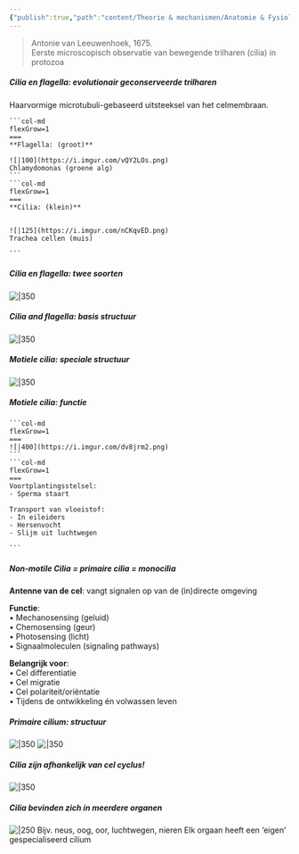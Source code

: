 ```yaml
---
{"publish":true,"path":"content/Theorie & mechanismen/Anatomie & Fysiologie/Cilia.md","permalink":"/content/theorie-and-mechanismen/anatomie-and-fysiologie/cilia/","title":"Cilia","tags":["Klinische_genetica","Fysiologie"]}
---
```



>Antonie van Leeuwenhoek, 1675.  
 Eerste microscopisch observatie van bewegende trilharen (cilia) in protozoa

##### Cilia en flagella: evolutionair geconserveerde trilharen
Haarvormige microtubuli-gebaseerd uitsteeksel van het celmembraan.

````col
```col-md
flexGrow=1
===
**Flagella: (groot)**

![|100](https://i.imgur.com/vQY2LOs.png)
Chlamydomonas (groene alg)
```
```col-md
flexGrow=1
===
**Cilia: (klein)**


![|125](https://i.imgur.com/nCKqvED.png)
Trachea cellen (muis)

```
````
##### Cilia en flagella: twee soorten

![|350](https://i.imgur.com/q9dDiK2.png)

##### Cilia and flagella: basis structuur
![|350](https://i.imgur.com/fvcq6Dn.png)

##### Motiele cilia: speciale structuur
![|350](https://i.imgur.com/ShlzWGJ.png)

##### Motiele cilia: functie

````col
```col-md
flexGrow=1
===
![|400](https://i.imgur.com/dv8jrm2.png)
```
```col-md
flexGrow=1
===
Voortplantingsstelsel:  
- Sperma staart

Transport van vloeistof:  
- In eileiders  
- Hersenvocht  
- Slijm uit luchtwegen

```
````

##### Non‐motile Cilia = primaire cilia = monocilia

**Antenne van de cel**: vangt signalen op van de (in)directe omgeving  

**Functie**:  
• Mechanosensing (geluid)  
• Chemosensing (geur)  
• Photosensing (licht)  
• Signaalmoleculen (signaling pathways)  

**Belangrijk voor**:  
• Cel differentiatie  
• Cel migratie  
• Cel polariteit/oriëntatie  
• Tijdens de ontwikkeling én volwassen leven

##### Primaire cilium: structuur
![|350](https://i.imgur.com/cAgoDpt.png)
![|350](https://i.imgur.com/3VRhCje.png)


##### Cilia zijn afhankelijk van cel cyclus!
![|350](https://i.imgur.com/2f7eh1g.png)

##### Cilia bevinden zich in meerdere organen
![|250](https://i.imgur.com/dstFAlu.png)
Bijv. neus, oog, oor, luchtwegen, nieren
Elk orgaan heeft een ‘eigen’ gespecialiseerd cilium